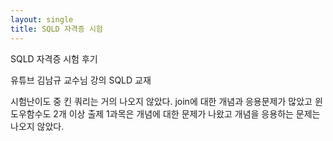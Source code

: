 ```yaml
---
layout: single
title: SQLD 자격증 시험
---
```


SQLD 자격증 시험 후기

유튜브 김남규 교수님 강의
SQLD 교재

시험난이도 중
킨 쿼리는 거의 나오지 않았다.
join에 대한 개념과 응용문제가 많았고 윈도우함수도 2개 이상 출제
1과목은 개념에 대한 문제가 나왔고 개념을 응용하는 문제는 나오지 않았다.
